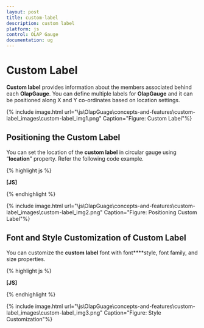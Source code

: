 ```yaml
---
layout: post
title: custom-label
description: custom label
platform: js
control: OLAP Gauge
documentation: ug
---
```


# Custom Label

**Custom label** provides information about the members associated behind each **OlapGauge**. You can define multiple labels for **OlapGauge** and it can be positioned along X and Y co-ordinates based on location settings.

{% include image.html url="\js\OlapGuage\concepts-and-features\custom-label_images\custom-label_img1.png" Caption="Figure: Custom Label"%}

## Positioning the Custom Label

You can set the location of the **custom label** in circular gauge using “**location**” property. Refer the following code example.



{% highlight js %}

**[JS]**
<script type="text/javascript">
$(function () {
$("#OlapGauge1").ejOlapGauge({ url: "../wcf/OlapGaugeService.svc", enableTooltip: true,
                            backgroundColor: "transparent", 
                            scales: [{
                                showRanges: true, 
                                radius: 150, showScaleBar: true, size: 1,
                                border: {
                                    width: 0.5
                                },
                                showIndicators: true, showLabels: true,
                                pointers: [{
                                    type: "needle",
                                    showBackNeedle: true,
                                    backNeedleLength: 20,
                                    length: 120,
                                    width: 9
                                },
                        {
                            type: "marker",
                            markerType: "diamond",
                            distanceFromScale: 5,
                            placement: "center",
                            backgroundColor: "#29A4D9",
                            length: 25,
                            width: 15
                        }],
                                ticks: [{
                                    type: "major",
                                    distanceFromScale: 15,
                                    height: 16,
                                    width: 1, color: "#8c8c8c"
                                },
                                {
                                    type: "minor",
                                    height: 6,
                                    width: 1,
                                    distanceFromScale: 2,
                                    color: "#8c8c8c"
                                }],
                                labels: [{
                                    color: "#8c8c8c"
                                }],
                                ranges: [{
                                    distanceFromScale: -5,size:7,
                                    backgroundColor: "#fc0606",
                                    border: {color: "#fc0606"}
                                }, {
                                    distanceFromScale: -5, size: 7
                                }],
                                customLabels: [{
**position: { x: 280, y: 390 },**
                                }, {
                                    **position: { x: 180, y: 280 },**

                                }, {
**position: { x: 180, y: 170 },**
                                }]
                            }]
                        });
                    });     
           </script>


{% endhighlight %}





{% include image.html url="\js\OlapGuage\concepts-and-features\custom-label_images\custom-label_img2.png" Caption="Figure: Positioning Custom Label"%}

## Font and Style Customization of Custom Label

You can customize the **custom label** font with font****style, font family, and size properties.



{% highlight js %}

**[JS]**
<script type="text/javascript">
$(function () {
$("#OlapGauge1").ejOlapGauge({ url: "../wcf/OlapGaugeService.svc", enableTooltip: true,
                            backgroundColor: "transparent", 
                            scales: [{
                                showRanges: true, 
                                radius: 150, showScaleBar: true, size: 1,
                                border: {
                                    width: 0.5
                                },
                                showIndicators: true, showLabels: true,
                                pointers: [{
                                    type: "needle",
                                    showBackNeedle: true,
                                    backNeedleLength: 20,
                                    length: 120,
                                    width: 9
                                },
                        {
                            type: "marker",
                            markerType: "diamond",
                            distanceFromScale: 5,
                            placement: "center",
                            backgroundColor: "#29A4D9",
                            length: 25,
                            width: 15
                        }],
                                ticks: [{
                                    type: "major",
                                    distanceFromScale: 15,
                                    height: 16,
                                    width: 1, color: "#8c8c8c"
                                },
                                {
                                    type: "minor",
                                    height: 6,
                                    width: 1,
                                    distanceFromScale: 2,
                                    color: "#8c8c8c"
                                }],
                                labels: [{
                                    color: "#8c8c8c"
                                }],
                                ranges: [{
                                    distanceFromScale: -5,size:7,
                                    backgroundColor: "#fc0606",
                                    border: {color: "#fc0606"}
                                }, {
                                    distanceFromScale: -5, size: 7
                                }],
                                customLabels: [{
                                    position: { x: 280, y: 290 },
                                    **font: { size: "10px", fontFamily: "Segoe UI", fontStyle: "Normal" }, color: "red"**
                                }, {
                                    position: { x: 180, y: 280 },
                                    **font: { size: "10px", fontFamily: "Segoe UI", fontStyle: "Normal" }, color: "red"**
                                }, {
                                    position: { x: 180, y: 170 },
**font: { size: "12px", fontFamily: "Segoe UI", fontStyle: "Normal" }, color: "red"**
                                }]
                            }]
                        });
                    });
                </script>


{% endhighlight %}





{% include image.html url="\js\OlapGuage\concepts-and-features\custom-label_images\custom-label_img3.png" Caption="Figure: Style Customization"%}

